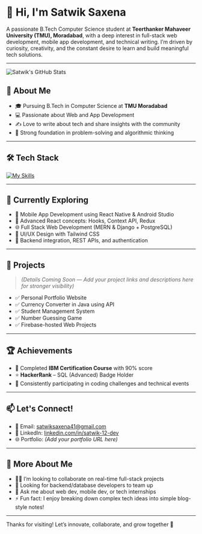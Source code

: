 # 👋 Hi, I'm Satwik Saxena

A passionate B.Tech Computer Science student at **Teerthanker Mahaveer University (TMU), Moradabad**, with a deep interest in full-stack web development, mobile app development, and technical writing. I’m driven by curiosity, creativity, and the constant desire to learn and build meaningful tech solutions.

---

![Satwik's GitHub Stats](https://github-readme-stats.vercel.app/api?username=satwik12-dev&theme=vue-dark&show_icons=true&hide_border=true&count_private=true)

## 🚀 About Me

- 🎓 Pursuing B.Tech in Computer Science at **TMU Moradabad**
- 💻 Passionate about Web and App Development
- ✍️ Love to write about tech and share insights with the community
- 🧠 Strong foundation in problem-solving and algorithmic thinking

---

## 🛠️ Tech Stack

[![My Skills](https://skillicons.dev/icons?i=html,css,js,java,python,nodejs,react,redux,tailwind,django,postgres,git,docker)](https://skillicons.dev)

---

## 🌱 Currently Exploring

- 📱 Mobile App Development using React Native & Android Studio
- 🧩 Advanced React concepts: Hooks, Context API, Redux
- 🌐 Full Stack Web Development (MERN & Django + PostgreSQL)
- 🎨 UI/UX Design with Tailwind CSS
- 🧪 Backend integration, REST APIs, and authentication

---

## 🧩 Projects

> *(Details Coming Soon — Add your project links and descriptions here for stronger visibility)*

- ✅ Personal Portfolio Website
- ✅ Currency Converter in Java using API
- ✅ Student Management System
- ✅ Number Guessing Game
- ✅ Firebase-hosted Web Projects

---

## 🏆 Achievements

- 🥇 Completed **IBM Certification Course** with 90% score
- ⭐ **HackerRank** – SQL (Advanced) Badge Holder
- 📜 Consistently participating in coding challenges and technical events

---

## 📫 Let's Connect!

- 📧 Email: satwiksaxena41@gmail.com  
- 💼 LinkedIn: [linkedin.com/in/satwik-12-dev](https://linkedin.com/in/satwik-12-dev)  
- 🌐 Portfolio: *(Add your portfolio URL here)*

---

## 💬 More About Me

- 👨‍💻 I’m looking to collaborate on real-time full-stack projects
- 🤝 Looking for backend/database developers to team up
- 💬 Ask me about web dev, mobile dev, or tech internships
- ⚡ Fun fact: I enjoy breaking down complex tech ideas into simple blog-style notes!

---

Thanks for visiting! Let’s innovate, collaborate, and grow together 🚀

